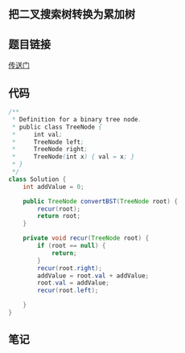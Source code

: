 ## 把二叉搜索树转换为累加树 
## 题目链接
[传送门](https://leetcode-cn.com/problems/convert-bst-to-greater-tree/)
## 代码
```java
/**
 * Definition for a binary tree node.
 * public class TreeNode {
 *     int val;
 *     TreeNode left;
 *     TreeNode right;
 *     TreeNode(int x) { val = x; }
 * }
 */
class Solution {
    int addValue = 0;

    public TreeNode convertBST(TreeNode root) {
        recur(root);
        return root;
    }

    private void recur(TreeNode root) {
        if (root == null) {
            return;
        }
        recur(root.right);
        addValue = root.val + addValue;
        root.val = addValue;
        recur(root.left);

    }
}
```
## 笔记